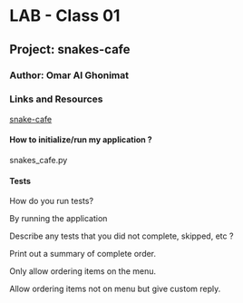 # LAB - Class 01
## Project: snakes-cafe
### Author: Omar Al Ghonimat

### Links and Resources
[snake-cafe](https://github.com/OmarGhonimat97/snakes-cafe)


#### How to initialize/run my application ?
snakes_cafe.py


#### Tests
How do you run tests? 

By running the application

Describe any tests that you did not complete, skipped, etc ?

Print out a summary of complete order.

Only allow ordering items on the menu.

Allow ordering items not on menu but give custom reply.

